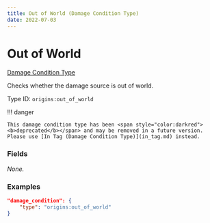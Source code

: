 ```yaml
---
title: Out of World (Damage Condition Type)
date: 2022-07-03
---
```


#   Out of World

[Damage Condition Type](../damage_condition_types.md)

Checks whether the damage source is out of world.

Type ID: `origins:out_of_world`

!!! danger

    This damage condition type has been <span style="color:darkred"><b>deprecated</b></span> and may be removed in a future version. Please use [In Tag (Damage Condition Type)](in_tag.md) instead.

### Fields

_None._


### Examples

```json
"damage_condition": {
    "type": "origins:out_of_world"
}
```
